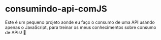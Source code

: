 # consumindo-api-comJS
Este é um pequeno projeto aonde eu faço o consumo de uma API usando apenas o JavaScript, para treinar os meus conhecimentos sobre consumo de APIs! 🌠
